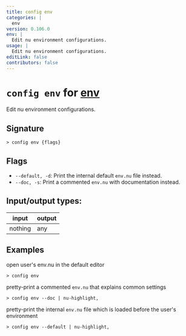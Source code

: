 ```yaml
---
title: config env
categories: |
  env
version: 0.106.0
env: |
  Edit nu environment configurations.
usage: |
  Edit nu environment configurations.
editLink: false
contributors: false
---
```

<!-- This file is automatically generated. Please edit the command in https://github.com/nushell/nushell instead. -->

# `config env` for [env](/commands/categories/env.md)

<div class='command-title'>Edit nu environment configurations.</div>

## Signature

```> config env {flags} ```

## Flags

 -  `--default, -d`: Print the internal default `env.nu` file instead.
 -  `--doc, -s`: Print a commented `env.nu` with documentation instead.


## Input/output types:

| input   | output |
| ------- | ------ |
| nothing | any    |
## Examples

open user's env.nu in the default editor
```nu
> config env

```

pretty-print a commented `env.nu` that explains common settings
```nu
> config env --doc | nu-highlight,

```

pretty-print the internal `env.nu` file which is loaded before the user's environment
```nu
> config env --default | nu-highlight,

```

